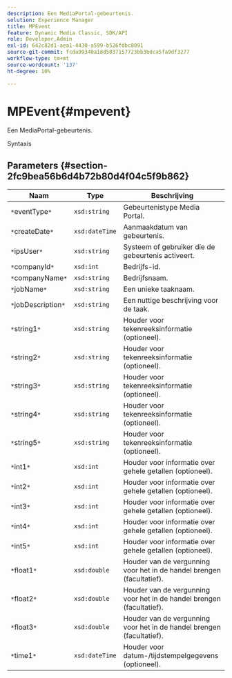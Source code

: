 ```yaml
---
description: Een MediaPortal-gebeurtenis.
solution: Experience Manager
title: MPEvent
feature: Dynamic Media Classic, SDK/API
role: Developer,Admin
exl-id: 642c82d1-aea1-4430-a599-b526fdbc8091
source-git-commit: fcda99340a18d5037157723bb3bdca5fa9df3277
workflow-type: tm+mt
source-wordcount: '137'
ht-degree: 10%

---
```


# MPEvent{#mpevent}

Een MediaPortal-gebeurtenis.

Syntaxis

## Parameters {#section-2fc9bea56b6d4b72b80d4f04c5f9b862}

| Naam | Type | Beschrijving |
|---|---|---|
| `*`eventType`*` | `xsd:string` | Gebeurtenistype Media Portal. |
| `*`createDate`*` | `xsd:dateTime` | Aanmaakdatum van gebeurtenis. |
| `*`ipsUser`*` | `xsd:string` | Systeem of gebruiker die de gebeurtenis activeert. |
| `*`companyId`*` | `xsd:int` | Bedrijfs-id. |
| `*`companyName`*` | `xsd:string` | Bedrijfsnaam. |
| `*`jobName`*` | `xsd:string` | Een unieke taaknaam. |
| `*`jobDescription`*` | `xsd:string` | Een nuttige beschrijving voor de taak. |
| `*`string1`*` | `xsd:string` | Houder voor tekenreeksinformatie (optioneel). |
| `*`string2`*` | `xsd:string` | Houder voor tekenreeksinformatie (optioneel). |
| `*`string3`*` | `xsd:string` | Houder voor tekenreeksinformatie (optioneel). |
| `*`string4`*` | `xsd:string` | Houder voor tekenreeksinformatie (optioneel). |
| `*`string5`*` | `xsd:string` | Houder voor tekenreeksinformatie (optioneel). |
| `*`int1`*` | `xsd:int` | Houder voor informatie over gehele getallen (optioneel). |
| `*`int2`*` | `xsd:int` | Houder voor informatie over gehele getallen (optioneel). |
| `*`int3`*` | `xsd:int` | Houder voor informatie over gehele getallen (optioneel). |
| `*`int4`*` | `xsd:int` | Houder voor informatie over gehele getallen (optioneel). |
| `*`int5`*` | `xsd:int` | Houder voor informatie over gehele getallen (optioneel). |
| `*`float1`*` | `xsd:double` | Houder van de vergunning voor het in de handel brengen (facultatief). |
| `*`float2`*` | `xsd:double` | Houder van de vergunning voor het in de handel brengen (facultatief). |
| `*`float3`*` | `xsd:double` | Houder van de vergunning voor het in de handel brengen (facultatief). |
| `*`time1`*` | `xsd:dateTime` | Houder voor datum-/tijdstempelgegevens (optioneel). |
